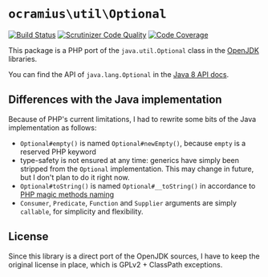 # `ocramius\util\Optional`

[![Build Status](https://travis-ci.org/Ocramius/ocramius.util.Optional.svg?branch=master)](https://travis-ci.org/Ocramius/ocramius.util.Optional)
[![Scrutinizer Code Quality](https://scrutinizer-ci.com/g/Ocramius/ocramius.util.Optional/badges/quality-score.png?b=master)](https://scrutinizer-ci.com/g/Ocramius/ocramius.util.Optional/?branch=master)
[![Code Coverage](https://scrutinizer-ci.com/g/Ocramius/ocramius.util.Optional/badges/coverage.png?b=master)](https://scrutinizer-ci.com/g/Ocramius/ocramius.util.Optional/?branch=master)

This package is a PHP port of the `java.util.Optional` class in the 
[OpenJDK](http://hg.openjdk.java.net/lambda/lambda/jdk/file/tip/src/share/classes/java/util/Optional.java) libraries.

You can find the API of `java.lang.Optional` in the 
[Java 8 API docs](http://docs.oracle.com/javase/8/docs/api/java/util/Optional.html).

## Differences with the Java implementation

Because of PHP's current limitations, I had to rewrite some bits of the Java implementation as follows:

 * `Optional#empty()` is named `Optional#newEmpty()`, because `empty` is a reserved PHP keyword
 * type-safety is not ensured at any time: generics have simply been stripped from the `Optional` implementation.
   This may change in future, but I don't plan to do it right now.
 * `Optional#toString()` is named `Optional#__toString()` in accordance to 
   [PHP magic methods naming](http://php.net/manual/en/language.oop5.magic.php#object.tostring)
 * `Consumer`, `Predicate`, `Function` and `Supplier` arguments are simply `callable`, for simplicity and flexibility.

## License

Since this library is a direct port of the OpenJDK sources, I have to keep the original license in place, which is
GPLv2 + ClassPath exceptions.
